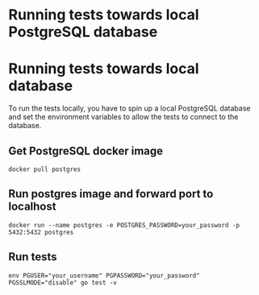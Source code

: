 # Running tests towards local PostgreSQL database

# Running tests towards local database

To run the tests locally, you have to spin up a local PostgreSQL database and set the environment variables to allow the tests to connect to the database.

## Get PostgreSQL docker image
`docker pull postgres`

## Run postgres image and forward port to localhost
`docker run --name postgres -e POSTGRES_PASSWORD=your_password -p 5432:5432 postgres`

## Run tests
`env PGUSER="your_username" PGPASSWORD="your_password" PGSSLMODE="disable" go test -v`
